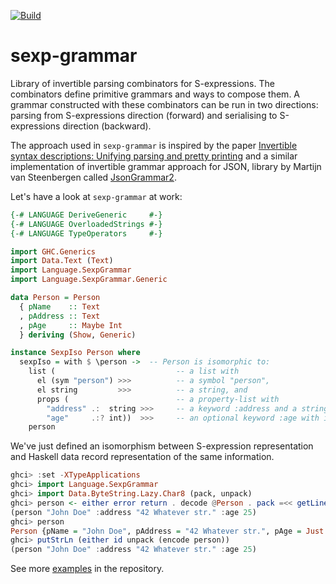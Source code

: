 [![Build](https://github.com/esmolanka/sexp-grammar/actions/workflows/build.yml/badge.svg)](https://github.com/esmolanka/sexp-grammar/actions/workflows/build.yml)

sexp-grammar
============

Library of invertible parsing combinators for S-expressions. The
combinators define primitive grammars and ways to compose them. A
grammar constructed with these combinators can be run in two
directions: parsing from S-expressions direction (forward) and
serialising to S-expressions direction (backward).

The approach used in `sexp-grammar` is inspired by the paper
[Invertible syntax descriptions: Unifying parsing and pretty printing](http://www.informatik.uni-marburg.de/~rendel/unparse/)
and a similar implementation of invertible grammar approach for JSON, library by
Martijn van Steenbergen called [JsonGrammar2](https://github.com/MedeaMelana/JsonGrammar2).

Let's have a look at `sexp-grammar` at work:

```haskell
{-# LANGUAGE DeriveGeneric     #-}
{-# LANGUAGE OverloadedStrings #-}
{-# LANGUAGE TypeOperators     #-}

import GHC.Generics
import Data.Text (Text)
import Language.SexpGrammar
import Language.SexpGrammar.Generic

data Person = Person
  { pName    :: Text
  , pAddress :: Text
  , pAge     :: Maybe Int
  } deriving (Show, Generic)

instance SexpIso Person where
  sexpIso = with $ \person ->  -- Person is isomorphic to:
    list (                           -- a list with
      el (sym "person") >>>          -- a symbol "person",
      el string         >>>          -- a string, and
      props (                        -- a property-list with
        "address" .:  string >>>     -- a keyword :address and a string value, and
        "age"     .:? int))  >>>     -- an optional keyword :age with int value.
    person
```

We've just defined an isomorphism between S-expression representation
and Haskell data record representation of the same information.

```haskell
ghci> :set -XTypeApplications
ghci> import Language.SexpGrammar
ghci> import Data.ByteString.Lazy.Char8 (pack, unpack)
ghci> person <- either error return . decode @Person . pack =<< getLine
(person "John Doe" :address "42 Whatever str." :age 25)
ghci> person
Person {pName = "John Doe", pAddress = "42 Whatever str.", pAge = Just 25}
ghci> putStrLn (either id unpack (encode person))
(person "John Doe" :address "42 Whatever str." :age 25)
```

See more [examples](https://github.com/esmolanka/sexp-grammar/tree/master/examples)
in the repository.
